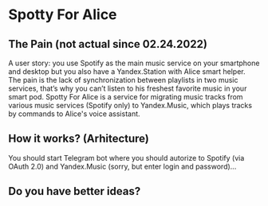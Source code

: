 # Spotty For Alice 
##  The Pain (not actual since 02.24.2022)
A user story: you use Spotify as the main music service on your smartphone and desktop but you also have a Yandex.Station with Alice smart helper. The pain is the lack of synchronization between playlists in two music services, that’s why you can’t listen to his freshest favorite music in your smart pod.
Spotty For Alice is a service for migrating music tracks from various music services (Spotify only) to Yandex.Music, which plays tracks by commands to Alice's voice assistant.
##  How it works? (Arhitecture)
You should start Telegram bot where you should autorize to Spotify (via OAuth 2.0) and Yandex.Music (sorry, but enter login and password)...
##  Do you have better ideas?
